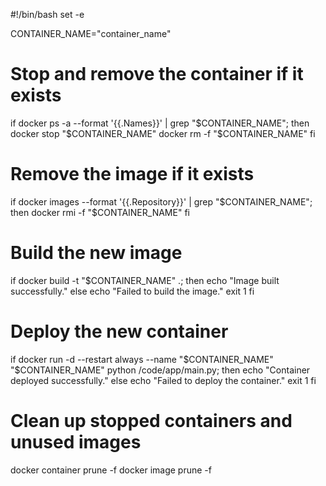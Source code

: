 #!/bin/bash
set -e

CONTAINER_NAME="container_name"

# Stop and remove the container if it exists
if docker ps -a --format '{{.Names}}' | grep "$CONTAINER_NAME"; then
    docker stop "$CONTAINER_NAME"
    docker rm -f "$CONTAINER_NAME"
fi

# Remove the image if it exists
if docker images --format '{{.Repository}}' | grep "$CONTAINER_NAME"; then
    docker rmi -f "$CONTAINER_NAME"
fi

# Build the new image
if docker build -t "$CONTAINER_NAME" .; then
    echo "Image built successfully."
else
    echo "Failed to build the image."
    exit 1
fi

# Deploy the new container
if docker run -d --restart always --name "$CONTAINER_NAME" "$CONTAINER_NAME" python /code/app/main.py; then
    echo "Container deployed successfully."
else
    echo "Failed to deploy the container."
    exit 1
fi

# Clean up stopped containers and unused images
docker container prune -f
docker image prune -f
